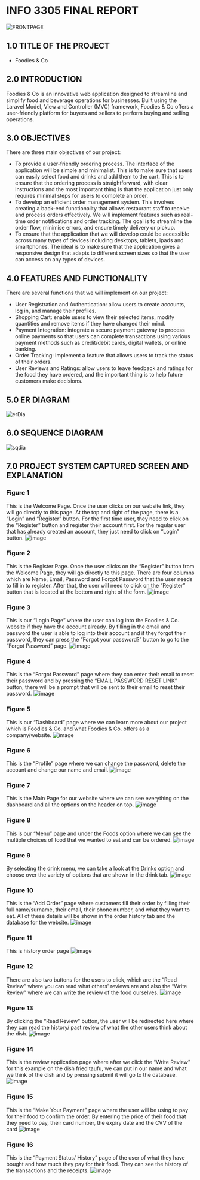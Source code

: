 # INFO 3305 FINAL REPORT

![FRONTPAGE](https://github.com/HORRYZONE/ProjectWebAPP/assets/69580122/3667f867-531d-4456-887b-21443f063b68)

## 1.0 TITLE OF THE PROJECT

- Foodies & Co

## 2.0 INTRODUCTION
Foodies & Co is an innovative web application designed to streamline and simplify food and beverage operations for businesses. Built using the Laravel Model, View and Controller (MVC) framework, Foodies & Co offers a user-friendly platform for buyers and sellers to perform buying and selling operations.

## 3.0 OBJECTIVES
There are three main objectives of our project:
- To provide a user-friendly ordering process. The interface of the application will be simple and minimalist. This is to make sure that users can easily select food and drinks and add them to the cart. This is to ensure that the ordering process is straightforward, with clear instructions and the most important thing is that the application just only requires minimal steps for users to complete an order.
- To develop an efficient order management system. This involves creating a back-end functionality that allows restaurant staff to receive and process orders effectively. We will implement features such as real-time order notifications and order tracking. The goal is to streamline the order flow, minimise errors, and ensure timely delivery or pickup.
- To ensure that the application that we will develop could be accessible across many types of devices including desktops, tablets, ipads and smartphones. The ideal is to make sure that the application gives a responsive design that adapts to different screen sizes so that the user can access on any types of devices.

## 4.0 FEATURES AND FUNCTIONALITY 
There are several functions that we will implement on our project:
* User Registration and Authentication: allow users to create accounts, log in, and manage their profiles.
* Shopping Cart: enable users to view their selected items, modify quantities and remove items if they have changed their mind.
* Payment Integration: integrate a secure payment gateway to process online payments so that users can complete transactions using various payment methods such as credit/debit cards, digital wallets, or online banking.
* Order Tracking: implement a feature that allows users to track the status of their orders.
* User Reviews and Ratings: allow users to leave feedback and ratings for the food they have ordered, and the important thing is to help future customers make decisions.

## 5.0 ER DIAGRAM
![erDia](https://github.com/HORRYZONE/ProjectWebAPP/assets/69580122/23cf3f6e-8b0c-4d5b-9958-76c5de17db2e)

## 6.0 SEQUENCE DIAGRAM
 ![sqdia](https://github.com/HORRYZONE/ProjectWebAPP/assets/69580122/a3a23ac4-05e0-4adf-8272-5a255dbd43ed)
 
## 7.0 PROJECT SYSTEM CAPTURED SCREEN AND EXPLANATION


### Figure 1
This is the Welcome Page. Once the user clicks on our website link, they will go directly to this page. At the top and right of the page, there is a “Login” and “Register” button. For the first time user, they need to click on the “Register” button and register their account first. For the regular user that has already created an account, they just need to click on “Login” button.
![image](https://github.com/akmxlsz/foodies/assets/106504907/01abb573-6e76-46d5-94b7-b3ebfcac327c)


### Figure 2
This is the Register Page. Once the user clicks on the “Register” button from the Welcome Page, they will go directly to this page. There are four columns which are Name, Email, Password and Forgot Password that the user needs to fill in to register. After that, the user will need to click on the “Register” button that is located at the bottom and right of the form.
![image](https://github.com/akmxlsz/foodies/assets/106504907/b30b4eb1-8d38-4bfc-ba2a-6f99def5fcc0)


### Figure 3
This is our “Login Page” where the user can log into the Foodies & Co. website if they have the account already. By filling in the email and password the user is able to log into their account and if they forgot their password, they can press the “Forgot your password?” button to go to the “Forgot Password” page.
![image](https://github.com/akmxlsz/foodies/assets/106504907/6e32336b-3e93-4cf7-9afb-dd678cdc5119)



### Figure 4
This is the “Forgot Password” page where they can enter their email to reset their password and by pressing the “EMAIL PASSWORD RESET LINK” button, there will be a prompt that will be sent to their email to reset their password.
![image](https://github.com/akmxlsz/foodies/assets/106504907/99f339c2-c52b-4a2a-8da5-50b92eacac31)



### Figure 5
This is our “Dashboard” page where we can learn more about our project which is Foodies & Co. and what Foodies & Co. offers as a company/website.
![image](https://github.com/akmxlsz/foodies/assets/106504907/21212004-752f-4c23-8748-8decc6c9bc94)



### Figure 6
This is the “Profile” page where we can change the password, delete the account and change our name and email.
![image](https://github.com/akmxlsz/foodies/assets/106504907/f800d779-af96-4809-b4c3-9b093ab704b2)



### Figure 7
This is the Main Page for our website where we can see everything on the dashboard and all the options on the header on top.
![image](https://github.com/akmxlsz/foodies/assets/106504907/527be3aa-10be-448a-89b6-0cd460471fad)



### Figure 8
This is our “Menu” page and under the Foods option where we can see the multiple choices of food that we wanted to eat and can be ordered.
![image](https://github.com/akmxlsz/foodies/assets/106504907/8671850d-117e-4139-b31e-2fb8568799b7)

 

### Figure 9
By selecting the drink menu, we can take a look at the Drinks option and choose over the variety of options that are shown in the drink tab.
![image](https://github.com/akmxlsz/foodies/assets/106504907/0ce67b9d-e8d3-428e-a007-dfe8e27868e3)



### Figure 10
This is the “Add Order” page where customers fill their order by filling their full name/surname, their email, their phone number, and what they want to eat. All of these details will be shown in the order history tab and the database for the website.
![image](https://github.com/akmxlsz/foodies/assets/106504907/665ca22c-5705-472c-96aa-77d6e4002161)



### Figure 11
This is history order page
![image](https://github.com/akmxlsz/foodies/assets/106504907/5b53a0b8-3d9f-40e5-a43c-ad59e3356e6c)



### Figure 12
There are also two buttons for the users to click, which are the “Read Review” where you can read what others' reviews are and also the “Write Review” where we can write the review of the food ourselves.
![image](https://github.com/akmxlsz/foodies/assets/106504907/c7c87c06-d97c-4f34-ae34-a8d6fb1f3f01)



### Figure 13
By clicking the “Read Review” button, the user will be redirected here where they can read the history/ past review of what the other users think about the dish.
![image](https://github.com/akmxlsz/foodies/assets/106504907/4673cf1b-5fdf-45d6-b9d1-f4777005cd29)



### Figure 14
This is the review application page where after we click the “Write Review” for this example on the dish fried taufu, we can put in our name and what we think of the dish and by pressing submit it will go to the database.
![image](https://github.com/akmxlsz/foodies/assets/106504907/97d643fc-b53d-4f33-ba4d-2a9f6ba2374b)



### Figure 15
This is the “Make Your Payment” page where the user will be using to pay for their food to confirm the order. By entering the price of their food that they need to pay, their card number, the expiry date and the CVV of the card
![image](https://github.com/akmxlsz/foodies/assets/106504907/382bc149-ba1e-47ab-808a-1b7c8eb2ff5c)




### Figure 16
This is the “Payment Status/ History” page of the user of what they have bought and how much they pay for their food. They can see the history of the transactions and the receipts. 
![image](https://github.com/akmxlsz/foodies/assets/106504907/0a56a582-8541-4d92-a19c-f27430501e55)
















